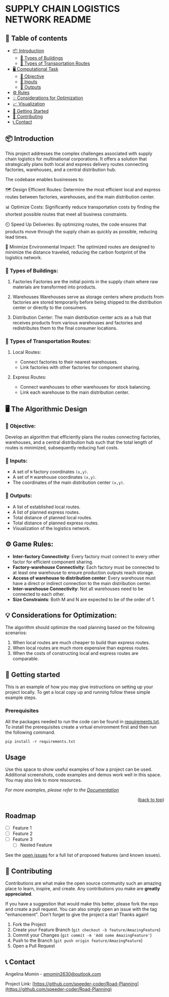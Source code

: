 # SUPPLY CHAIN LOGISTICS NETWORK README
## 📑 Table of contents

- [📦 Introduction](#-introduction)
  - [🏢 Types of Buildings](#-types-of-buildings)
  - [🚚 Types of Transportation Routes](#-types-of-transportation-routes)
- [🖥️ Computational Task](#-computational-task)
  - [🎯 Objective](#-objective)
  - [📌 Inputs](#-inputs)
  - [📄 Outputs](#-outputs)
- [⚙️ Rules](#-rules)
- [💡 Considerations for Optimization](#-considerations-for-optimization)
- [📈 Visualization](#-visualization)
- [🚀 Getting Started](#-getting-started)
- [🤝 Contributing](#-contributing)
- [📞 Contact](#-contact)


<!-- INTRODUCTION -->
## 📦 Introduction
This project addresses the complex challenges associated with supply chain logistics for multinational corporations. 
It offers a solution that strategically plans both local and express delivery routes connecting factories, warehouses, 
and a central distribution hub.

The codebase enables businesses to:

  🗺️ Design Efficient Routes: Determine the most efficient local and express routes between factories, warehouses, 
  and the main distribution center.

  📊 Optimize Costs: Significantly reduce transportation costs by finding the shortest possible routes that 
  meet all business constraints.

  ⏲️ Speed Up Deliveries: By optimizing routes, the code ensures that products move through the supply chain as 
  quickly as possible, reducing lead times.

  🌿 Minimize Environmental Impact: The optimized routes are designed to minimize the distance traveled, 
  reducing the carbon footprint of the logistics network.

<!-- TYPES OF BUILDINGS -->
### 🏢 Types of Buildings:

1. Factories
    Factories are the initial points in the supply chain where raw materials are transformed into products.

2. Warehouses
    Warehouses serve as storage centers where products from factories are stored temporarily before 
    being shipped to the distribution center or directly to the consumers.

3. Distribution Center:
    The main distribution center acts as a hub that receives products from various warehouses and 
    factories and redistributes them to the final consumer locations.

<!-- TYPES OF TRANSPORTATION ROUTES -->
### 🚚 Types of Transportation Routes:

1. Local Routes:
    - Connect factories to their nearest warehouses.
    - Link factories with other factories for component sharing.

2. Express Routes:
    - Connect warehouses to other warehouses for stock balancing.
    - Link each warehouse to the main distribution center.

<!-- ALGORITHMIC DESIGN -->
## 🖥️ The Algorithmic Design

### 🎯 Objective:
Develop an algorithm that efficiently plans the routes connecting factories, warehouses, 
and a central distribution hub such that the total length of routes is minimized, 
subsequently reducing fuel costs.

### 📌 Inputs:
- A set of `N` factory coordinates `(x,y)`.
- A set of `M` warehouse coordinates `(x,y)`.
- The coordinates of the main distribution center `(x,y)`.

### 📄 Outputs:
- A list of established local routes.
- A list of planned express routes.
- Total distance of planned local routes.
- Total distance of planned express routes.
- Visualization of the logistics network.

<!-- RULES -->
## ⚙️ Game Rules:

- **Inter-factory Connectivity**: Every factory must connect to every other factor for efficient component sharing.
- **Factory-warehouse Connectivity**: Each factory must be connected to at least one warehouse to ensure production 
outputs reach storage.
- **Access of warehouse to distribution center**: Every warehouse must have a direct or indirect connection to the main
 distribution center.
- **Inter-warehouse Connectivity**: Not all warehouses need to be connected to each other.
- **Size Constraints**: Both M and N are expected to be of the order of 1.

<!-- CONSIDERATIONS FOR OPTIMIZATION -->
## 💡 Considerations for Optimization:

The algorithm should optimize the road planning based on the following scenarios:
1. When local routes are much cheaper to build than express routes.
2. When local routes are much more expensive than express routes.
3. When the costs of constructing local and express routes are comparable.

<!-- GETTING STARTED -->
## 🚀 Getting started

This is an example of how you may give instructions on setting up your project locally.
To get a local copy up and running follow these simple example steps.

### Prerequisites

All the packages needed to run the code can be found in [requirements.txt](requirements.txt). To install the prerequisites create a virtual environment first and then run the following command.
  ```
  pip install -r requirements.txt 
  ```

<!-- USAGE EXAMPLES -->
## Usage

Use this space to show useful examples of how a project can be used. Additional screenshots, code examples and demos work well in this space. You may also link to more resources.

_For more examples, please refer to the [Documentation](https://example.com)_

<p align="right">(<a href="#readme-top">back to top</a>)</p>



<!-- ROADMAP -->
## Roadmap

- [ ] Feature 1
- [ ] Feature 2
- [ ] Feature 3
    - [ ] Nested Feature

See the [open issues](https://github.com/speeder-coder/Road-Planning/issues) for a full list of proposed features (and known issues).



<!-- CONTRIBUTING -->
## 🤝 Contributing

Contributions are what make the open source community such an amazing place to learn, inspire, and create. Any contributions you make are **greatly appreciated**.

If you have a suggestion that would make this better, please fork the repo and create a pull request. You can also simply open an issue with the tag "enhancement".
Don't forget to give the project a star! Thanks again!

1. Fork the Project
2. Create your Feature Branch (`git checkout -b feature/AmazingFeature`)
3. Commit your Changes (`git commit -m 'Add some AmazingFeature'`)
4. Push to the Branch (`git push origin feature/AmazingFeature`)
5. Open a Pull Request

<!-- CONTACT -->
## 📞 Contact

Angelina Momin - amomin2630@outlook.com

Project Link: [https://github.com/speeder-coder/Road-Planning](https://github.com/speeder-coder/Road-Planning)




